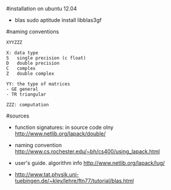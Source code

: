 #installation on ubuntu 12.04

- blas
    sudo aptitude install libblas3gf

#naming conventions

    XYYZZZ

    X: data type
    S 	single precision (c float)
    D 	double precision
    C 	complex
    Z 	double complex

    YY: the type of matrices
    - GE general
    - TR triangular

    ZZZ: computation

#sources

- function signatures: in source code olny
    <http://www.netlib.org/lapack/double/>
    
- naming convention
    <http://www.cs.rochester.edu/~bh/cs400/using_lapack.html>

- user's guide. algorithm info
    <http://www.netlib.org/lapack/lug/>

- http://www.tat.physik.uni-tuebingen.de/~kley/lehre/ftn77/tutorial/blas.html
